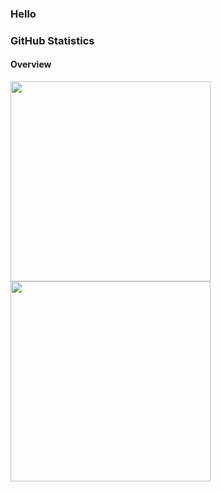 ### Hello


### GitHub Statistics

#### Overview
<a href="https://github.com/ia">
<img height=320 align="center" src="https://github-readme-stats.vercel.app/api?username=ia&show_icons=true&theme=default&count_private=false&include_all_commits=true&show=reviews,discussions_started,discussions_answered,prs_merged,prs_merged_percentage" />
</a>
<a href="https://github.com/ia">
<img height=320 align="center" src="https://github-readme-stats.vercel.app/api/top-langs/?username=ia&langs_count=10&card_width=640" />
</a>

